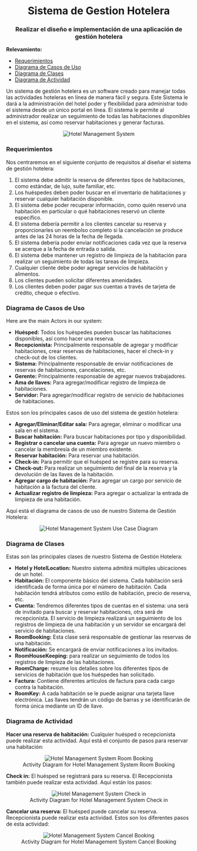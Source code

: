 <h1 align="center">Sistema de Gestion Hotelera</h1>
<h3 align="center">Realizar el diseño e implementación de una aplicación de gestión hotelera</h3>

**Relevamiento:**

* [Requerimientos](#requerimientos)
* [Diagrama de Casos de Uso](#diagrama-de-casos-de-uso)
* [Diagrama de Clases](#diagrama-de-clases)
* [Diagrama de Actividad](#diagrama-de-actividad)

Un sistema de gestión hotelera es un software creado para manejar todas las actividades hoteleras en línea de manera fácil y segura. Este Sistema le dará a la administración del hotel poder y flexibilidad para administrar todo el sistema desde un único portal en línea. El sistema le permite al administrador realizar un seguimiento de todas las habitaciones disponibles en el sistema, así como reservar habitaciones y generar facturas.

<p align="center">
    <img src="/media-files/hotel-management-system.png" alt="Hotel Management System">
</p>

### Requerimientos

Nos centraremos en el siguiente conjunto de requisitos al diseñar el sistema de gestión hotelera:

1. El sistema debe admitir la reserva de diferentes tipos de habitaciones, como estándar, de lujo, suite familiar, etc.
2. Los huéspedes deben poder buscar en el inventario de habitaciones y reservar cualquier habitación disponible.
3. El sistema debe poder recuperar información, como quién reservó una habitación en particular o qué habitaciones reservó un cliente específico.
4. El sistema debería permitir a los clientes cancelar su reserva y proporcionarles un reembolso completo si la cancelación se produce antes de las 24 horas de la fecha de llegada.
5. El sistema debería poder enviar notificaciones cada vez que la reserva se acerque a la fecha de entrada o salida.
6. El sistema debe mantener un registro de limpieza de la habitación para realizar un seguimiento de todas las tareas de limpieza.
7. Cualquier cliente debe poder agregar servicios de habitación y alimentos.
8. Los clientes pueden solicitar diferentes amenidades.
9. Los clientes deben poder pagar sus cuentas a través de tarjeta de crédito, cheque o efectivo.

### Diagrama de Casos de Uso

Here are the main Actors in our system:

* **Huésped:** Todos los huéspedes pueden buscar las habitaciones disponibles, así como hacer una reserva.
* **Recepcionista:** Principalmente responsable de agregar y modificar habitaciones, crear reservas de habitaciones, hacer el check-in y check-out de los clientes.
* **Sistema:** Principalmente responsable de enviar notificaciones de reservas de habitaciones, cancelaciones, etc.
* **Gerente:** Principalmente responsable de agregar nuevos trabajadores.
* **Ama de llaves:** Para agregar/modificar registro de limpieza de habitaciones.
* **Servidor:** Para agregar/modificar registro de servicio de habitaciones de habitaciones.

Estos son los principales casos de uso del sistema de gestión hotelera:

* **Agregar/Eliminar/Editar sala:** Para agregar, eliminar o modificar una sala en el sistema.
* **Buscar habitación:** Para buscar habitaciones por tipo y disponibilidad.
* **Registrar o cancelar una cuenta:** Para agregar un nuevo miembro o cancelar la membresía de un miembro existente.
* **Reservar habitación:** Para reservar una habitación.
* **Check-in:** Para permitir que el huésped se registre para su reserva.
* **Check-out:** Para realizar un seguimiento del final de la reserva y la devolución de las llaves de la habitación.
* **Agregar cargo de habitación:** Para agregar un cargo por servicio de habitación a la factura del cliente.
* **Actualizar registro de limpieza:** Para agregar o actualizar la entrada de limpieza de una habitación.

Aquí está el diagrama de casos de uso de nuestro Sistema de Gestión Hotelera:

<p align="center">
    <img src="/media-files/hms-use-case-diagram.svg" alt="Hotel Management System Use Case Diagram">
</p>

### Diagrama de Clases

Estas son las principales clases de nuestro Sistema de Gestión Hotelera:

* **Hotel y HotelLocation:** Nuestro sistema admitirá múltiples ubicaciones de un hotel.
* **Habitación:** El componente básico del sistema. Cada habitación será identificada de forma única por el número de habitación. Cada habitación tendrá atributos como estilo de habitación, precio de reserva, etc.
* **Cuenta:** Tendremos diferentes tipos de cuentas en el sistema: una será de invitado para buscar y reservar habitaciones, otra será de recepcionista. El servicio de limpieza realizará un seguimiento de los registros de limpieza de una habitación y un servidor se encargará del servicio de habitaciones.
* **RoomBooking:** Esta clase será responsable de gestionar las reservas de una habitación.
* **Notificación:** Se encargará de enviar notificaciones a los invitados.
* **RoomHouseKeeping:** para realizar un seguimiento de todos los registros de limpieza de las habitaciones.
* **RoomCharge:** resume los detalles sobre los diferentes tipos de servicios de habitación que los huéspedes han solicitado.
* **Factura:** Contiene diferentes artículos de factura para cada cargo contra la habitación.
* **RoomKey:** A cada habitación se le puede asignar una tarjeta llave electrónica. Las llaves tendrán un código de barras y se identificarán de forma única mediante un ID de llave.

### Diagrama de Actividad

**Hacer una reserva de habitación:** Cualquier huésped o recepcionista puede realizar esta actividad. Aquí está el conjunto de pasos para reservar una habitación:

<p align="center">
    <img src="/media-files/hms-room-booking-activity-diagram.svg" alt="Hotel Management System Room Booking">
    <br />
    Activity Diagram for Hotel Management System Room Booking
</p>

**Check in:** El huésped se registrará para su reserva. El Recepcionista también puede realizar esta actividad. Aquí están los pasos:

<p align="center">
    <img src="/media-files/hms-check-in-activity-diagram.svg" alt="Hotel Management System Check in">
    <br />
    Activity Diagram for Hotel Management System Check in
</p>

**Cancelar una reserva:** El huésped puede cancelar su reserva. Recepcionista puede realizar esta actividad. Estos son los diferentes pasos de esta actividad:

<p align="center">
    <img src="/media-files/hms-cancel-booking-activity-diagram.svg" alt="Hotel Management System Cancel Booking">
    <br />
    Activity Diagram for Hotel Management System Cancel Booking
</p>
